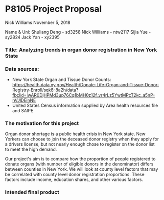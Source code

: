 P8105 Project Proposal
================
Nick Williams
November 5, 2018

Name & Uni:
Shuliang Deng - sd3258
Nick Williams - ntw2117
Sijia Yue - sy2824
Jack Yan - xy2395

### Title: Analyzing trends in organ donor registration in New York State

### Data sources:

-   New York State Organ and Tissue Donor Counts:
    <https://health.data.ny.gov/Health/Donate-Life-Organ-and-Tissue-Donor-Registry-Enroll/sqk8-8a2h/data?fbclid=IwAR0DjHPMd3up76Cq1bMH0z12f_vr4rLz5YwtMPcT2kc_a5nP-nVJlDEinNE>
-   United States Census information supplied by Area health resources file and SAIPE

### The motivation for this project

Organ donor shortage is a public health crisis in New York state. New Yorkers can choose to join the deceased donor registry when they apply for a drivers license, but not nearly enough chose to register on the donor list to meet the high demand.

Our project's aim is to compare how the proportion of people registered to donate organs (with number of eligible donors in the denominator) differs between counties in New York. We will look at county level factors that may be correlated with county level donor registration proportions. These factors include income, education shares, and other various factors.

### Intended final product
